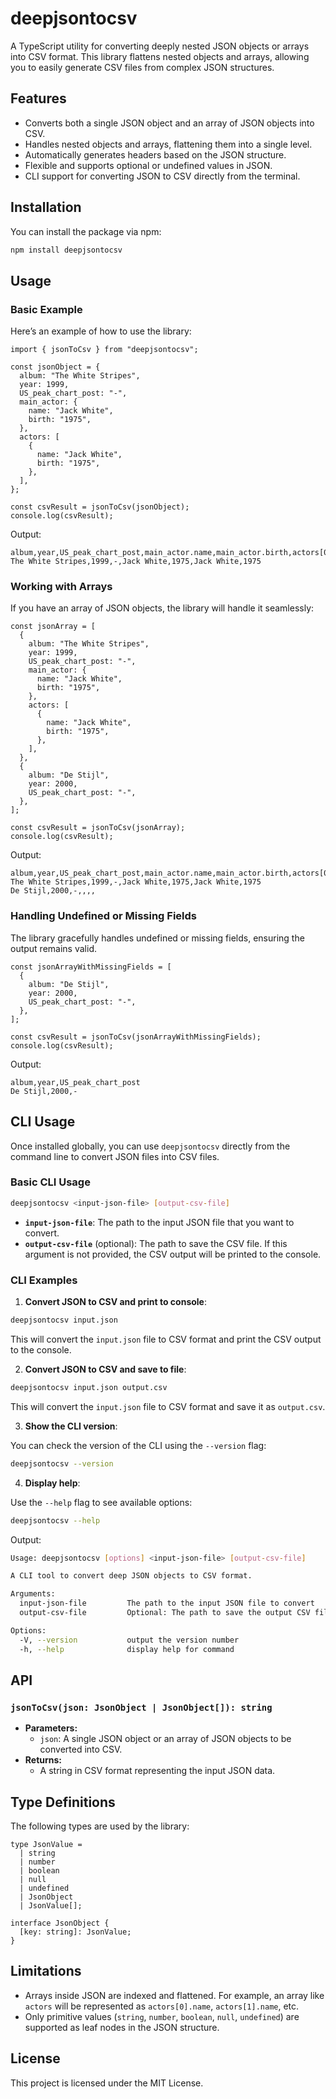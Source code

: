 # deepjsontocsv

A TypeScript utility for converting deeply nested JSON objects or arrays into CSV format. This library flattens nested objects and arrays, allowing you to easily generate CSV files from complex JSON structures.

## Features

- Converts both a single JSON object and an array of JSON objects into CSV.
- Handles nested objects and arrays, flattening them into a single level.
- Automatically generates headers based on the JSON structure.
- Flexible and supports optional or undefined values in JSON.
- CLI support for converting JSON to CSV directly from the terminal.

## Installation

You can install the package via npm:

```bash
npm install deepjsontocsv
```

## Usage

### Basic Example

Here’s an example of how to use the library:

```tsx
import { jsonToCsv } from "deepjsontocsv";

const jsonObject = {
  album: "The White Stripes",
  year: 1999,
  US_peak_chart_post: "-",
  main_actor: {
    name: "Jack White",
    birth: "1975",
  },
  actors: [
    {
      name: "Jack White",
      birth: "1975",
    },
  ],
};

const csvResult = jsonToCsv(jsonObject);
console.log(csvResult);
```

Output:

```csv
album,year,US_peak_chart_post,main_actor.name,main_actor.birth,actors[0].name,actors[0].birth
The White Stripes,1999,-,Jack White,1975,Jack White,1975
```

### Working with Arrays

If you have an array of JSON objects, the library will handle it seamlessly:

```tsx
const jsonArray = [
  {
    album: "The White Stripes",
    year: 1999,
    US_peak_chart_post: "-",
    main_actor: {
      name: "Jack White",
      birth: "1975",
    },
    actors: [
      {
        name: "Jack White",
        birth: "1975",
      },
    ],
  },
  {
    album: "De Stijl",
    year: 2000,
    US_peak_chart_post: "-",
  },
];

const csvResult = jsonToCsv(jsonArray);
console.log(csvResult);
```

Output:

```csv
album,year,US_peak_chart_post,main_actor.name,main_actor.birth,actors[0].name,actors[0].birth
The White Stripes,1999,-,Jack White,1975,Jack White,1975
De Stijl,2000,-,,,,
```

### Handling Undefined or Missing Fields

The library gracefully handles undefined or missing fields, ensuring the output remains valid.

```tsx
const jsonArrayWithMissingFields = [
  {
    album: "De Stijl",
    year: 2000,
    US_peak_chart_post: "-",
  },
];

const csvResult = jsonToCsv(jsonArrayWithMissingFields);
console.log(csvResult);
```

Output:

```csv
album,year,US_peak_chart_post
De Stijl,2000,-

```

## CLI Usage

Once installed globally, you can use `deepjsontocsv` directly from the command line to convert JSON files into CSV
files.

### Basic CLI Usage

```bash
deepjsontocsv <input-json-file> [output-csv-file]

```

- **`input-json-file`**: The path to the input JSON file that you want to convert.
- **`output-csv-file`** (optional): The path to save the CSV file. If this argument is not provided, the CSV output will
  be printed to the console.

### CLI Examples

1. **Convert JSON to CSV and print to console**:

```bash
deepjsontocsv input.json
```

This will convert the `input.json` file to CSV format and print the CSV output to the console.

2. **Convert JSON to CSV and save to file**:

```bash
deepjsontocsv input.json output.csv
```

This will convert the `input.json` file to CSV format and save it as `output.csv`.

3. **Show the CLI version**:

You can check the version of the CLI using the `--version` flag:

```bash
deepjsontocsv --version
```

4. **Display help**:

Use the `--help` flag to see available options:

```bash
deepjsontocsv --help
```

Output:

```bash
Usage: deepjsontocsv [options] <input-json-file> [output-csv-file]

A CLI tool to convert deep JSON objects to CSV format.

Arguments:
  input-json-file         The path to the input JSON file to convert
  output-csv-file         Optional: The path to save the output CSV file. If not provided, the output will be printed to stdout.

Options:
  -V, --version           output the version number
  -h, --help              display help for command

```

## API

### `jsonToCsv(json: JsonObject | JsonObject[]): string`

- **Parameters:**
  - `json`: A single JSON object or an array of JSON objects to be converted into CSV.
- **Returns:**
  - A string in CSV format representing the input JSON data.

## Type Definitions

The following types are used by the library:

```tsx
type JsonValue =
  | string
  | number
  | boolean
  | null
  | undefined
  | JsonObject
  | JsonValue[];

interface JsonObject {
  [key: string]: JsonValue;
}
```

## Limitations

- Arrays inside JSON are indexed and flattened. For example, an array like `actors` will be represented as
  `actors[0].name`, `actors[1].name`, etc.
- Only primitive values (`string`, `number`, `boolean`, `null`, `undefined`) are supported as leaf nodes in the JSON
  structure.

## License

This project is licensed under the MIT License.
